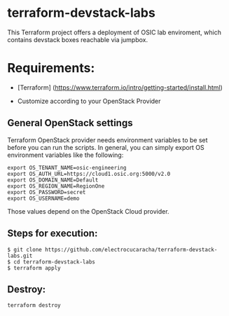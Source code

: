 terraform-devstack-labs
=======================

This Terraform project offers a deployment of OSIC lab enviroment, which contains devstack boxes reachable via jumpbox.

# Requirements:

* [Terraform] (https://www.terraform.io/intro/getting-started/install.html)
- Customize according to your OpenStack Provider

## General OpenStack settings

Terraform OpenStack provider needs environment variables to be set
before you can run the scripts. In general, you can simply export OS
environment variables like the following:

```
export OS_TENANT_NAME=osic-engineering
export OS_AUTH_URL=https://cloud1.osic.org:5000/v2.0
export OS_DOMAIN_NAME=Default
export OS_REGION_NAME=RegionOne
export OS_PASSWORD=secret
export OS_USERNAME=demo
```
Those values depend on the OpenStack Cloud provider.

## Steps for execution:

```
$ git clone https://github.com/electrocucaracha/terraform-devstack-labs.git
$ cd terraform-devstack-labs
$ terraform apply
```

## Destroy:

    terraform destroy
